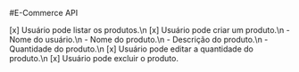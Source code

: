 #E-Commerce API

[x] Usuário pode listar os produtos.\n
[x] Usuário pode criar um produto.\n
    - Nome do usuário.\n
    - Nome do produto.\n
    - Descrição do produto.\n
    - Quantidade do produto.\n
[x] Usuário pode editar a quantidade do produto.\n
[x] Usuário pode excluir o produto.